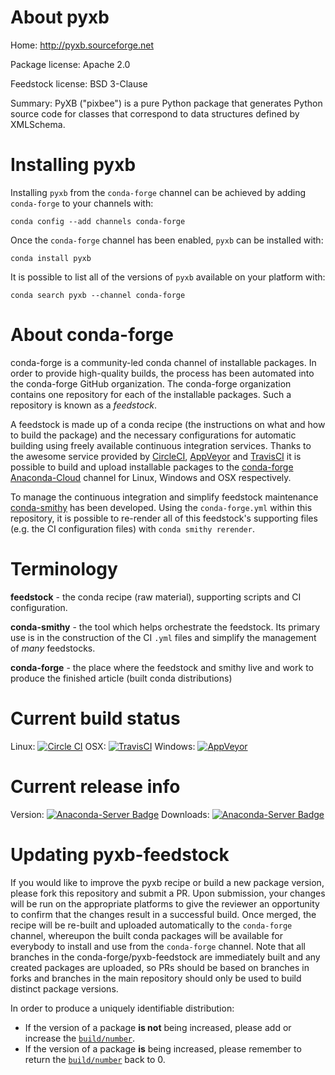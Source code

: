About pyxb
==========

Home: http://pyxb.sourceforge.net

Package license: Apache 2.0

Feedstock license: BSD 3-Clause

Summary: PyXB ("pixbee") is a pure Python package that generates Python source code for classes that correspond to data structures defined by XMLSchema.



Installing pyxb
===============

Installing `pyxb` from the `conda-forge` channel can be achieved by adding `conda-forge` to your channels with:

```
conda config --add channels conda-forge
```

Once the `conda-forge` channel has been enabled, `pyxb` can be installed with:

```
conda install pyxb
```

It is possible to list all of the versions of `pyxb` available on your platform with:

```
conda search pyxb --channel conda-forge
```


About conda-forge
=================

conda-forge is a community-led conda channel of installable packages.
In order to provide high-quality builds, the process has been automated into the
conda-forge GitHub organization. The conda-forge organization contains one repository
for each of the installable packages. Such a repository is known as a *feedstock*.

A feedstock is made up of a conda recipe (the instructions on what and how to build
the package) and the necessary configurations for automatic building using freely
available continuous integration services. Thanks to the awesome service provided by
[CircleCI](https://circleci.com/), [AppVeyor](http://www.appveyor.com/)
and [TravisCI](https://travis-ci.org/) it is possible to build and upload installable
packages to the [conda-forge](https://anaconda.org/conda-forge)
[Anaconda-Cloud](http://docs.anaconda.org/) channel for Linux, Windows and OSX respectively.

To manage the continuous integration and simplify feedstock maintenance
[conda-smithy](http://github.com/conda-forge/conda-smithy) has been developed.
Using the ``conda-forge.yml`` within this repository, it is possible to re-render all of
this feedstock's supporting files (e.g. the CI configuration files) with ``conda smithy rerender``.


Terminology
===========

**feedstock** - the conda recipe (raw material), supporting scripts and CI configuration.

**conda-smithy** - the tool which helps orchestrate the feedstock.
                   Its primary use is in the construction of the CI ``.yml`` files
                   and simplify the management of *many* feedstocks.

**conda-forge** - the place where the feedstock and smithy live and work to
                  produce the finished article (built conda distributions)

Current build status
====================

Linux: [![Circle CI](https://circleci.com/gh/conda-forge/pyxb-feedstock.svg?style=shield)](https://circleci.com/gh/conda-forge/pyxb-feedstock)
OSX: [![TravisCI](https://travis-ci.org/conda-forge/pyxb-feedstock.svg?branch=master)](https://travis-ci.org/conda-forge/pyxb-feedstock)
Windows: [![AppVeyor](https://ci.appveyor.com/api/projects/status/github/conda-forge/pyxb-feedstock?svg=True)](https://ci.appveyor.com/project/conda-forge/pyxb-feedstock/branch/master)

Current release info
====================
Version: [![Anaconda-Server Badge](https://anaconda.org/conda-forge/pyxb/badges/version.svg)](https://anaconda.org/conda-forge/pyxb)
Downloads: [![Anaconda-Server Badge](https://anaconda.org/conda-forge/pyxb/badges/downloads.svg)](https://anaconda.org/conda-forge/pyxb)


Updating pyxb-feedstock
=======================

If you would like to improve the pyxb recipe or build a new
package version, please fork this repository and submit a PR. Upon submission,
your changes will be run on the appropriate platforms to give the reviewer an
opportunity to confirm that the changes result in a successful build. Once
merged, the recipe will be re-built and uploaded automatically to the
`conda-forge` channel, whereupon the built conda packages will be available for
everybody to install and use from the `conda-forge` channel.
Note that all branches in the conda-forge/pyxb-feedstock are
immediately built and any created packages are uploaded, so PRs should be based
on branches in forks and branches in the main repository should only be used to
build distinct package versions.

In order to produce a uniquely identifiable distribution:
 * If the version of a package **is not** being increased, please add or increase
   the [``build/number``](http://conda.pydata.org/docs/building/meta-yaml.html#build-number-and-string).
 * If the version of a package **is** being increased, please remember to return
   the [``build/number``](http://conda.pydata.org/docs/building/meta-yaml.html#build-number-and-string)
   back to 0.
